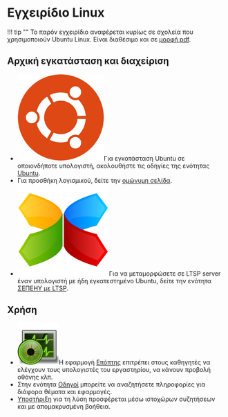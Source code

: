 # Εγχειρίδιο Linux

!!! tip ""
    Το παρόν εγχειρίδιο αναφέρεται κυρίως σε σχολεία που χρησιμοποιούν Ubuntu
    Linux. Είναι διαθέσιμο και σε [μορφή pdf](https://el.ltsp.org/ltsp.pdf).

## Αρχική εγκατάσταση και διαχείριση

-   ![](images/ubuntu.png#right-icon)Για εγκατάσταση Ubuntu σε οποιονδήποτε
    υπολογιστή, ακολουθήστε τις οδηγίες της ενότητας [Ubuntu](ubuntu/index.md).
-   Για προσθήκη λογισμικού, δείτε την [ομώνυμη
    σελίδα](ubuntu/software.md).
-   ![](images/ltsp.png#right-icon)Για να μεταμορφώσετε σε LTSP server έναν
    υπολογιστή με ήδη εγκατεστημένο Ubuntu, δείτε την ενότητα [ΣΕΠΕΗΥ με
    LTSP](ltsp/index.md).

## Χρήση

-   ![](images/epoptes.svg#right-icon)Η εφαρμογή [Επόπτης](epoptes/index.md)
    επιτρέπει στους καθηγητές να ελέγχουν τους υπολογιστές του εργαστηρίου, να
    κάνουν προβολή οθόνης κλπ.
-   Στην ενότητα [Οδηγοί](guides/index.md) μπορείτε να αναζητήσετε πληροφορίες
    για διάφορα θέματα και εφαρμογές.
-   [Υποστήριξη](support/index.md) για τη λύση προσφέρεται μέσω ιστοχώρων
    συζητήσεων και με απομακρυσμένη βοήθεια.
